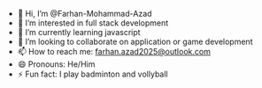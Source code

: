 - 👋 Hi, I’m @Farhan-Mohammad-Azad
- 👀 I’m interested in full stack development
- 🌱 I’m currently learning javascript
- 💞️ I’m looking to collaborate on application or game development
- 📫 How to reach me: farhan.azad2025@outlook.com
- 😄 Pronouns: He/Him
- ⚡ Fun fact: I play badminton and vollyball

<!---
Farhan-Azad/Farhan-Azad is a ✨ special ✨ repository because its `README.md` (this file) appears on your GitHub profile.
You can click the Preview link to take a look at your changes.
--->
